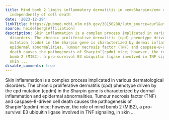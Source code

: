 ```yaml
---
title: Mind bomb 2 limits inflammatory dermatitis in <em>Sharpin</em> mutant mice
  independently of cell death
date: '2023-12-29'
linkTitle: https://pubmed.ncbi.nlm.nih.gov/38156288/?utm_source=curl&utm_medium=rss&utm_campaign=pubmed-2&utm_content=1FakS-2QOkCT8HsMOQP1bCRQ4YzyumYOmxmF0moLsQ3dFB1E9V&fc=20220326224207&ff=20231230170607&v=2.18.0
source: heidelberg[Affiliation]
description: Skin inflammation is a complex process implicated in various dermatological
  disorders. The chronic proliferative dermatitis (cpd) phenotype driven by the cpd
  mutation (cpdm) in the Sharpin gene is characterized by dermal inflammation and
  epidermal abnormalities. Tumour necrosis factor (TNF) and caspase-8-driven cell
  death causes the pathogenesis of Sharpin^(cpdm) mice; however, the role of mind
  bomb 2 (MIB2), a pro-survival E3 ubiquitin ligase involved in TNF signaling, in
  skin ...
disable_comments: true
---
```

Skin inflammation is a complex process implicated in various dermatological disorders. The chronic proliferative dermatitis (cpd) phenotype driven by the cpd mutation (cpdm) in the Sharpin gene is characterized by dermal inflammation and epidermal abnormalities. Tumour necrosis factor (TNF) and caspase-8-driven cell death causes the pathogenesis of Sharpin^(cpdm) mice; however, the role of mind bomb 2 (MIB2), a pro-survival E3 ubiquitin ligase involved in TNF signaling, in skin ...